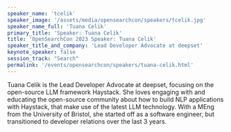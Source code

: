 ```yaml
---
speaker_name: 'tcelik'
speaker_image: '/assets/media/opensearchcon/speakers/tcelik.jpg'
speaker_name_full: 'Tuana Celik'
primary_title: 'Speaker: Tuana Celik'
title: 'OpenSearchCon 2023 Speaker: Tuana Celik'
speaker_title_and_company: 'Lead Developer Advocate at deepset'
keynote_speaker: false
session_track: "Search"
permalink: '/events/opensearchcon/speakers/tuana-celik.html'
---
```


Tuana Celik is the Lead Developer Advocate at deepset, focusing on the open-source LLM framework Haystack. She loves engaging with and educating the open-source community about how to build NLP applications with Haystack, that make use of the latest LLM technology. With a MEng from the University of Bristol, she started off as a software engineer, but transitioned to developer relations over the last 3 years.
